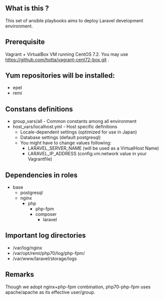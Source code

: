 ## What is this ?

This set of ansible playbooks aims to deploy Laravel development environment.

## Prerequisite

Vagrant + VirtualBox VM running CentOS 7.2.
You may use https://github.com/hotta/vagrant-cent72-box.git .

## Yum repositories will be installed:

- epel
- remi

## Constans definitions

- group_vars/all          - Common constants among all environment
- host_vars/localhost.yml - Host specific definitions
  - Locale-dependent settings (optimized for use in Japan)
  - Database settings (default postgresql)
  - You might have to change values following:
    - LARAVEL_SERVER_NAME (will be used as a VirtualHost Name)
    - LARAVEL_IP_ADDRESS (config.vm.network value in your Vagrantfile)

## Dependencies in roles

- base
  - postgresql
  - nginx
    - php
      - php-fpm
      - composer
        - laravel

## Important log directories

- /var/log/nginx
- /var/opt/remi/php70/log/php-fpm/
- /var/www/laravel/storage/logs

## Remarks

Though we adopt nginx+php-fpm combination, php70-php-fpm uses apache/apache as its effective user/group.
